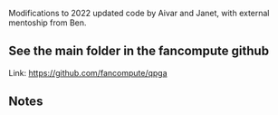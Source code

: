 Modifications to 2022 updated code by Aivar and Janet, with external mentoship from Ben.

## See the main folder in the fancompute github
Link: https://github.com/fancompute/qpga 

## Notes


